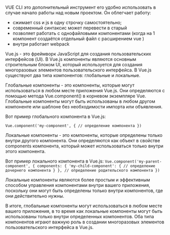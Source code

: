 VUE CLI это дополнительный инструмент его удобно использовать в случае начало работы над новым проектом. Он облегчает работу:

- сжимает css и js в одну строчку самостоятельно;
- современный синтаксис может перевести в старый
- позволяет работать с однофайловыми компонентами (когда на 1 компонент создаётся отдельный файл с расширением vue )
- внутри работает webpack

Vue.js - это фреймворк JavaScript для создания пользовательских интерфейсов (UI). В Vue.js компоненты являются основным строительным блоком UI, который используется для создания многоразовых элементов пользовательского интерфейса. В Vue.js существуют два типа компонентов: глобальные и локальные.

Глобальные компоненты - это компоненты, которые могут использоваться в любом месте приложения Vue.js. Они определяются с помощью метода Vue.component() в корневом экземпляре Vue. Глобальные компоненты могут быть использованы в любом другом компоненте или шаблоне без необходимости импорта или объявления.

Вот пример глобального компонента в Vue.js:

`Vue.component('my-component', { // определение компонента })`

Локальные компоненты - это компоненты, которые определены только внутри другого компонента. Они определяются как объект в свойстве components компонента, который может использоваться только внутри этого компонента.

Вот пример локального компонента в Vue.js:
`Vue.component('my-parent-component', { components: { 'my-child-component': { // определение дочернего компонента } }, // определение родительского компонента })`

Локальные компоненты являются более простым и эффективным способом управления компонентами внутри вашего приложения, поскольку они могут быть определены только внутри компонентов, где они действительно нужны.

В итоге, глобальные компоненты могут использоваться в любом месте вашего приложения, в то время как локальные компоненты могут быть использованы только внутри определенных компонентов. Оба типа компонентов играют важную роль в создании многоразовых элементов пользовательского интерфейса в Vue.js.
